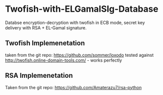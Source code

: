 # Twofish-with-ELGamalSIg-Database

Databse encryption-decryption with twofish in ECB mode, secret key delivery with RSA + EL-Gamal signature.

## Twofish Implemenetation
  taken from the git repo: https://github.com/sommer/loxodo
  tested against http://twofish.online-domain-tools.com/ - works perfectly

## RSA Implemenetation
  Taken from the git repo: https://github.com/Amaterazu7/rsa-python
 
